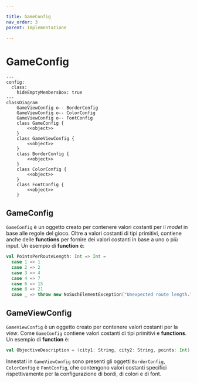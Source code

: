 ```yaml
---

title: GameConfig
nav_order: 3
parent: Implementazione

---
```


# GameConfig

```mermaid
---
config:
  class:
    hideEmptyMembersBox: true
---
classDiagram
    GameViewConfig o-- BorderConfig
    GameViewConfig o-- ColorConfig
    GameViewConfig o-- FontConfig
    class GameConfig {
        <<object>>
    }
    class GameViewConfig {
        <<object>>
    }
    class BorderConfig {
        <<object>>
    }
    class ColorConfig {
        <<object>>
    }
    class FontConfig {
        <<object>>
    }
```

## GameConfig

`GameConfig` è un oggetto creato per contenere valori costanti per il *model* in base alle regole del gioco. Oltre a
valori costanti di tipi primitivi, contiene anche delle **functions** per fornire dei valori costanti in base a uno o
più input. Un esempio di **function** è:
```scala
val PointsPerRouteLength: Int => Int =
  case 1 => 1
  case 2 => 2
  case 3 => 4
  case 4 => 7
  case 6 => 15
  case 8 => 21
  case _ => throw new NoSuchElementException("Unexpected route length.")
```

## GameViewConfig

`GameViewConfig` è un oggetto creato per contenere valori costanti per la *view*. Come `GameConfig` contiene valori
costanti di tipi primitivi e **functions**. Un esempio di **function** è:
```scala
val ObjectiveDescription = (city1: String, city2: String, points: Int) => f"Connect the cities $city1 and $city2\n\nPoints: $points"
```
Innestati in `GameViewConfig` sono presenti gli oggetti `BorderConfig`, `ColorConfig` e `FontConfig`, che contengono
valori costanti specifici rispettivamente per la configurazione di bordi, di colori e di font.